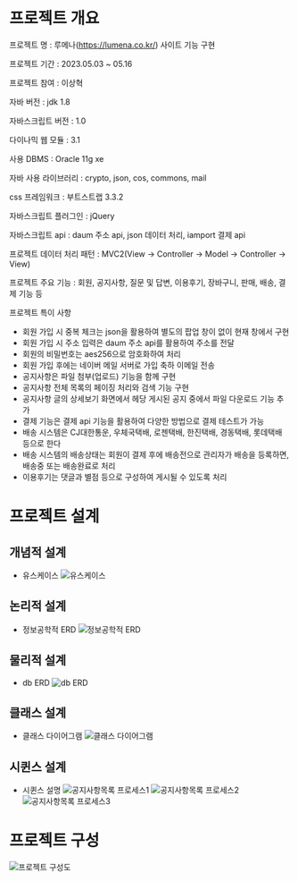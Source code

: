 # 프로젝트 개요
프로젝트 명 : 루메나(https://lumena.co.kr/) 사이트 기능 구현 

프로젝트 기간 : 2023.05.03 ~ 05.16

프로젝트 참여 : 이상혁

자바 버전 : jdk 1.8

자바스크립트 버전 : 1.0

다이나믹 웹 모듈 : 3.1

사용 DBMS : Oracle 11g xe

자바 사용 라이브러리 : crypto, json, cos, commons, mail

css 프레임워크 : 부트스트랩 3.3.2

자바스크립트 플러그인 : jQuery

자바스크립트 api : daum 주소 api, json 데이터 처리, iamport 결제 api

프로젝트 데이터 처리 패턴 : MVC2(View -> Controller -> Model -> Controller -> View)

프로젝트 주요 기능 : 회원, 공지사항, 질문 및 답변, 이용후기, 장바구니, 판매, 배송, 결제 기능 등

프로젝트 특이 사항
- 회원 가입 시 중복 체크는 json을 활용하여 별도의 팝업 창이 없이 현재 창에서 구현
- 회원 가입 시 주소 입력은 daum 주소 api를 활용하여 주소를 전달
- 회원의 비밀번호는 aes256으로 암호화하여 처리
- 회원 가입 후에는 네이버 메일 서버로 가입 축하 이메일 전송
- 공지사항은 파일 첨부(업로드) 기능을 함께 구현
- 공지사항 전체 목록의 페이징 처리와 검색 기능 구현
- 공지사항 글의 상세보기 화면에서 헤당 게시된 공지 중에서 파일 다운로드 기능 추가
- 결제 기능은 결제 api 기능을 활용하여 다양한 방법으로 결제 테스트가 가능
- 배송 시스템은 CJ대한통운, 우체국택배, 로젠택배, 한진택배, 경동택배, 롯데택배 등으로 한다
- 배송 시스템의 배송상태는 회원이 결제 후에 배송전으로 관리자가 배송을 등록하면, 배송중 또는 배송완료로 처리
- 이용후기는 댓글과 별점 등으로 구성하여 게시될 수 있도록 처리

# 프로젝트 설계

## 개념적 설계
- 유스케이스
![유스케이스](./img/useCaseDiagram.png "유스케이스")

## 논리적 설계
- 정보공학적 ERD
![정보공학적 ERD](./img/nERD.png "정보공학적 ERD")

## 물리적 설계
- db ERD
![db ERD](./img/pro02_DTO.png "db ERD")

## 클래스 설계
- 클래스 다이어그램
![클래스 다이어그램](./img/pro02_ERD.png "클래스 다이어그램")

## 시퀸스 설계
- 시퀸스 설명
![공지사항목록 프로세스1](./img/sequence/seq1.PNG "공지사항목록 프로세스")
![공지사항목록 프로세스2](./img/sequence/seq2.PNG "공지사항목록 프로세스")
![공지사항목록 프로세스3](./img/sequence/seq3.PNG "공지사항목록 프로세스")

# 프로젝트 구성

![프로젝트 구성도](./img/proj2.png "프로젝트 리소스 구성도")
